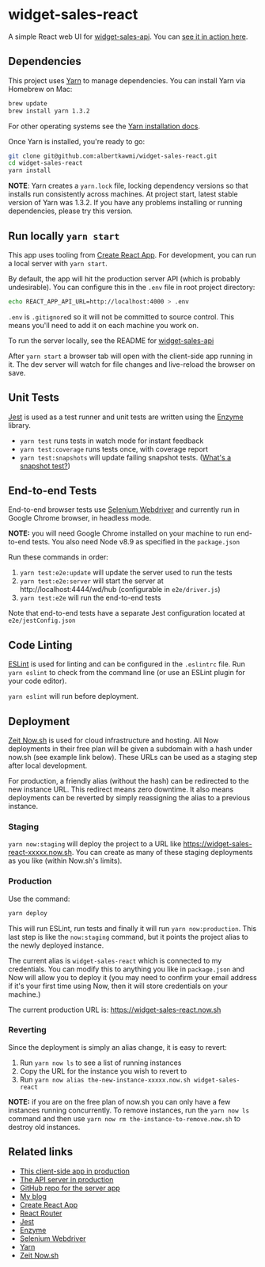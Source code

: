 # widget-sales-react
A simple React web UI for [widget-sales-api](https://github.com/albertkawmi/widget-sales-api). You can [see it in action here](https://widget-sales-react.now.sh/).

## Dependencies

This project uses [Yarn](https://yarnpkg.com/en/) to manage dependencies. You can install Yarn via Homebrew on Mac:
```bash
brew update
brew install yarn 1.3.2
```
For other operating systems see the [Yarn installation docs](https://yarnpkg.com/lang/en/docs/install/#windows-tab).

Once Yarn is installed, you're ready to go:

```bash
git clone git@github.com:albertkawmi/widget-sales-react.git
cd widget-sales-react
yarn install
```

__NOTE__: Yarn creates a `yarn.lock` file, locking dependency versions so that installs run consistently across machines. At project start, latest stable version of Yarn was 1.3.2. If you have any problems installing or running dependencies, please try this version.

## Run locally `yarn start`
This app uses tooling from [Create React App](https://github.com/facebookincubator/create-react-app). For development, you can run a local server with `yarn start`.

By default, the app will hit the production server API (which is probably undesirable). You can configure this in the `.env` file in root project directory:
```bash
echo REACT_APP_API_URL=http://localhost:4000 > .env
```
`.env` is `.gitignore`d so it will not be committed to source control. This  means you'll need to add it on each machine you work on.

To run the server locally, see the README for [widget-sales-api](https://github.com/albertkawmi/widget-sales-api#widget-sales-api)

After `yarn start` a browser tab will open with the client-side app running in it. The dev server will watch for file changes and live-reload the browser on save.

## Unit Tests
[Jest](https://facebook.github.io/jest/) is used as a test runner and unit tests are written using the [Enzyme](https://github.com/airbnb/enzyme) library.

* `yarn test` runs tests in watch mode for instant feedback
* `yarn test:coverage` runs tests once, with coverage report
* `yarn test:snapshots` will update failing snapshot tests. ([What's a snapshot test?](https://facebook.github.io/jest/docs/en/snapshot-testing.html))

## End-to-end Tests
End-to-end browser tests use [Selenium Webdriver](https://seleniumhq.github.io/selenium/docs/api/javascript/index.html) and currently run in Google Chrome browser, in headless mode.

__NOTE:__ you will need Google Chrome installed on your machine to run end-to-end tests. You also need Node v8.9 as specified in the `package.json`

Run these commands in order:

1. `yarn test:e2e:update` will update the server used to run the tests
2. `yarn test:e2e:server` will start the server at http://localhost:4444/wd/hub (configurable in `e2e/driver.js`)
3. `yarn test:e2e` will run the end-to-end tests

Note that end-to-end tests have a separate Jest configuration located at `e2e/jestConfig.json`

## Code Linting

[ESLint](https://eslint.org/) is used for linting and can be configured in the `.eslintrc` file. Run `yarn eslint` to check from the command line (or use an ESLint plugin for your code editor).

`yarn eslint` will run before deployment.

## Deployment

[Zeit Now.sh](https://zeit.co/now) is used for cloud infrastructure and hosting. All Now deployments in their free plan will be given a subdomain with a hash under now.sh (see example link below). These URLs can be used as a staging step after local development.

For production, a friendly alias (without the hash) can be redirected to the new instance URL. This redirect means zero downtime. It also means deployments can be reverted by simply reassigning the alias to a previous instance.

### Staging
`yarn now:staging` will deploy the project to a URL like https://widget-sales-react-xxxxx.now.sh. You can create as many of these staging deployments as you like (within Now.sh's limits).

### Production
Use the command:
```bash
yarn deploy
```
This will run ESLint, run tests and finally it will run `yarn now:production`. This last step is like the `now:staging` command, but it points the project alias to the newly deployed instance.

The current alias is `widget-sales-react` which is connected to my credentials. You can modify this to anything you like in `package.json` and Now will allow you to deploy it (you may need to confirm your email address if it's your first time using Now, then it will store credentials on your machine.)

The current production URL is: https://widget-sales-react.now.sh

### Reverting
Since the deployment is simply an alias change, it is easy to revert:

1. Run `yarn now ls` to see a list of running instances
2. Copy the URL for the instance you wish to revert to
3. Run `yarn now alias the-new-instance-xxxxx.now.sh widget-sales-react`

__NOTE:__ if you are on the free plan of now.sh you can only have a few instances running concurrently. To remove instances, run the `yarn now ls` command and then use `yarn now rm the-instance-to-remove.now.sh` to destroy old instances.

## Related links

* [This client-side app in production](https://widget-sales-react.now.sh)
* [The API server in production](https://widget-sales-api.now.sh)
* [GitHub repo for the server app](https://github.com/albertkawmi/widget-sales-api)
* [My blog](http://kawmi.co)
* [Create React App](https://github.com/facebookincubator/create-react-app)
* [React Router](https://github.com/ReactTraining/react-router)
* [Jest](https://facebook.github.io/jest/)
* [Enzyme](https://github.com/airbnb/enzyme)
* [Selenium Webdriver](https://seleniumhq.github.io/selenium/docs/api/javascript/index.html)
* [Yarn](https://yarnpkg.com/en/)
* [Zeit Now.sh](https://zeit.co/now)
